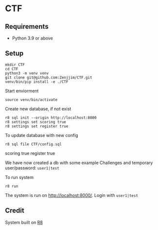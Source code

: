 # CTF 

## Requirements
- Python 3.9 or above

## Setup
```
mkdir CTF
cd CTF
python3 -m venv venv
git clone git@github.com:Zenjjim/CTF.git
venv/bin/pip install -e ./CTF
```

Start enviorment
```
source venv/bin/activate
```

Create new database, if not exist
```
r8 sql init --origin http://localhost:8000
r8 settings set scoring true
r8 settings set register true
```

To update database with new config
```
r8 sql file CTF/config.sql
```



scoring true
register true

We have now created a db with some example Challenges and temporary user/password: `user1|test`


To run system
```
r8 run
```
The system is run on [http://localhost:8000/](http://localhost:8000/). 
Login with `user1|test`



## Credit
System built on [R8](https://github.com/mhils/r8)